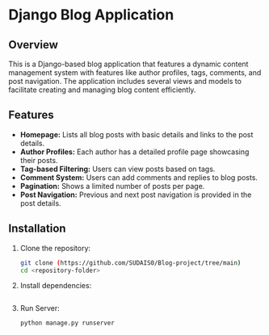 # Django Blog Application

## Overview
This is a Django-based blog application that features a dynamic content management system with features like author profiles, tags, comments, and post navigation. The application includes several views and models to facilitate creating and managing blog content efficiently.

## Features
- **Homepage:** Lists all blog posts with basic details and links to the post details.
- **Author Profiles:** Each author has a detailed profile page showcasing their posts.
- **Tag-based Filtering:** Users can view posts based on tags.
- **Comment System:** Users can add comments and replies to blog posts.
- **Pagination:** Shows a limited number of posts per page.
- **Post Navigation:** Previous and next post navigation is provided in the post details.

## Installation
1. Clone the repository:
   ```bash
   git clone (https://github.com/SUDAIS0/Blog-project/tree/main)
   cd <repository-folder>

3. Install dependencies:
    ```bash


2. Run Server:
   ```bash
   python manage.py runserver

